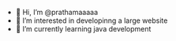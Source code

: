 - 👋 Hi, I’m @prathamaaaaa
- 👀 I’m interested in developinng a large website
- 🌱 I’m currently learning java development


<!---
prathamaaaaa/prathamaaaaa is a ✨ special ✨ repository because its `README.md` (this file) appears on your GitHub profile.
You can click the Preview link to take a look at your changes.
--->
